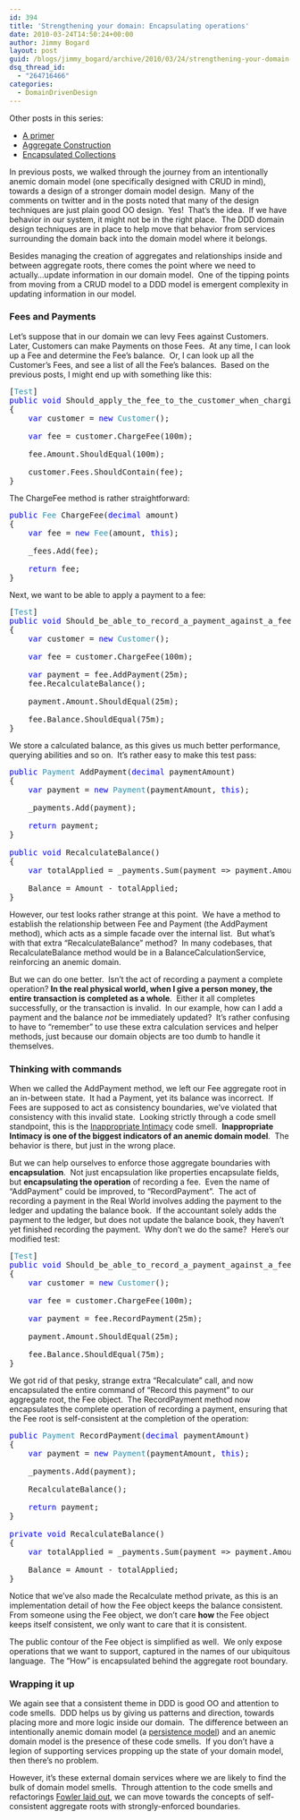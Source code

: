 ```yaml
---
id: 394
title: 'Strengthening your domain: Encapsulating operations'
date: 2010-03-24T14:50:24+00:00
author: Jimmy Bogard
layout: post
guid: /blogs/jimmy_bogard/archive/2010/03/24/strengthening-your-domain-encapsulating-operations.aspx
dsq_thread_id:
  - "264716466"
categories:
  - DomainDrivenDesign
---
```

Other posts in this series:

  * [A primer](http://www.lostechies.com/blogs/jimmy_bogard/archive/2010/02/03/strengthening-your-domain-a-primer.aspx)
  * [Aggregate Construction](http://www.lostechies.com/blogs/jimmy_bogard/archive/2010/02/23/strengthening-your-domain-aggregate-construction.aspx)
  * [Encapsulated Collections](http://www.lostechies.com/blogs/jimmy_bogard/archive/2010/03/10/strengthening-your-domain-encapsulated-collections.aspx)

In previous posts, we walked through the journey from an intentionally anemic domain model (one specifically designed with CRUD in mind), towards a design of a stronger domain model design.&#160; Many of the comments on twitter and in the posts noted that many of the design techniques are just plain good OO design.&#160; Yes!&#160; That’s the idea.&#160; If we have behavior in our system, it might not be in the right place.&#160; The DDD domain design techniques are in place to help move that behavior from services surrounding the domain back into the domain model where it belongs.

Besides managing the creation of aggregates and relationships inside and between aggregate roots, there comes the point where we need to actually…update information in our domain model.&#160; One of the tipping points from moving from a CRUD model to a DDD model is emergent complexity in updating information in our model.

### Fees and Payments

Let’s suppose that in our domain we can levy Fees against Customers.&#160; Later, Customers can make Payments on those Fees.&#160; At any time, I can look up a Fee and determine the Fee’s balance.&#160; Or, I can look up all the Customer’s Fees, and see a list of all the Fee’s balances.&#160; Based on the previous posts, I might end up with something like this:

<pre>[<span style="color: #2b91af">Test</span>]
<span style="color: blue">public void </span>Should_apply_the_fee_to_the_customer_when_charging_a_customer_a_fee()
{
    <span style="color: blue">var </span>customer = <span style="color: blue">new </span><span style="color: #2b91af">Customer</span>();
    
    <span style="color: blue">var </span>fee = customer.ChargeFee(100m);

    fee.Amount.ShouldEqual(100m);

    customer.Fees.ShouldContain(fee);
}</pre>

[](http://11011.net/software/vspaste)

The ChargeFee method is rather straightforward:

<pre><span style="color: blue">public </span><span style="color: #2b91af">Fee </span>ChargeFee(<span style="color: blue">decimal </span>amount)
{
    <span style="color: blue">var </span>fee = <span style="color: blue">new </span><span style="color: #2b91af">Fee</span>(amount, <span style="color: blue">this</span>);

    _fees.Add(fee);

    <span style="color: blue">return </span>fee;
}</pre>

[](http://11011.net/software/vspaste)

Next, we want to be able to apply a payment to a fee:

<pre>[<span style="color: #2b91af">Test</span>]
<span style="color: blue">public void </span>Should_be_able_to_record_a_payment_against_a_fee()
{
    <span style="color: blue">var </span>customer = <span style="color: blue">new </span><span style="color: #2b91af">Customer</span>();

    <span style="color: blue">var </span>fee = customer.ChargeFee(100m);

    <span style="color: blue">var </span>payment = fee.AddPayment(25m);
    fee.RecalculateBalance();

    payment.Amount.ShouldEqual(25m);

    fee.Balance.ShouldEqual(75m);
}</pre>

[](http://11011.net/software/vspaste)

We store a calculated balance, as this gives us much better performance, querying abilities and so on.&#160; It’s rather easy to make this test pass:

<pre><span style="color: blue">public </span><span style="color: #2b91af">Payment </span>AddPayment(<span style="color: blue">decimal </span>paymentAmount)
{
    <span style="color: blue">var </span>payment = <span style="color: blue">new </span><span style="color: #2b91af">Payment</span>(paymentAmount, <span style="color: blue">this</span>);

    _payments.Add(payment);

    <span style="color: blue">return </span>payment;
}

<span style="color: blue">public void </span>RecalculateBalance()
{
    <span style="color: blue">var </span>totalApplied = _payments.Sum(payment =&gt; payment.Amount);
    
    Balance = Amount - totalApplied;
}</pre>

[](http://11011.net/software/vspaste)

However, our test looks rather strange at this point.&#160; We have a method to establish the relationship between Fee and Payment (the AddPayment method), which acts as a simple facade over the internal list.&#160; But what’s with that extra “RecalculateBalance” method?&#160; In many codebases, that RecalculateBalance method would be in a BalanceCalculationService, reinforcing an anemic domain.

But we can do one better.&#160; Isn’t the act of recording a payment a complete operation?  **In the real physical world, when I give a person money, the entire transaction is completed as a whole**.&#160; Either it all completes successfully, or the transaction is invalid.&#160; In our example, how can I add a payment and the balance _not_ be immediately updated?&#160; It’s rather confusing to have to “remember” to use these extra calculation services and helper methods, just because our domain objects are too dumb to handle it themselves.

### Thinking with commands

When we called the AddPayment method, we left our Fee aggregate root in an in-between state.&#160; It had a Payment, yet its balance was incorrect.&#160; If Fees are supposed to act as consistency boundaries, we’ve violated that consistency with this invalid state.&#160; Looking strictly through a code smell standpoint, this is the [Inappropriate Intimacy](http://c2.com/cgi/wiki?InappropriateIntimacy) code smell.&#160; **Inappropriate Intimacy is one of the biggest indicators of an anemic domain model**.&#160; The behavior is there, but just in the wrong place.

But we can help ourselves to enforce those aggregate boundaries with **encapsulation**.&#160; Not just encapsulation like properties encapsulate fields, but **encapsulating the operation** of recording a fee.&#160; Even the name of “AddPayment” could be improved, to “RecordPayment”.&#160; The act of recording a payment in the Real World involves adding the payment to the ledger and updating the balance book.&#160; If the accountant solely adds the payment to the ledger, but does not update the balance book, they haven’t yet finished recording the payment.&#160; Why don’t we do the same?&#160; Here’s our modified test:

<pre>[<span style="color: #2b91af">Test</span>]
<span style="color: blue">public void </span>Should_be_able_to_record_a_payment_against_a_fee()
{
    <span style="color: blue">var </span>customer = <span style="color: blue">new </span><span style="color: #2b91af">Customer</span>();

    <span style="color: blue">var </span>fee = customer.ChargeFee(100m);

    <span style="color: blue">var </span>payment = fee.RecordPayment(25m);

    payment.Amount.ShouldEqual(25m);

    fee.Balance.ShouldEqual(75m);
}</pre>

[](http://11011.net/software/vspaste)

We got rid of that pesky, strange extra “Recalculate” call, and now encapsulated the entire command of “Record this payment” to our aggregate root, the Fee object.&#160; The RecordPayment method now encapsulates the complete operation of recording a payment, ensuring that the Fee root is self-consistent at the completion of the operation:

<pre><span style="color: blue">public </span><span style="color: #2b91af">Payment </span>RecordPayment(<span style="color: blue">decimal </span>paymentAmount)
{
    <span style="color: blue">var </span>payment = <span style="color: blue">new </span><span style="color: #2b91af">Payment</span>(paymentAmount, <span style="color: blue">this</span>);

    _payments.Add(payment);

    RecalculateBalance();

    <span style="color: blue">return </span>payment;
}

<span style="color: blue">private void </span>RecalculateBalance()
{
    <span style="color: blue">var </span>totalApplied = _payments.Sum(payment =&gt; payment.Amount);
    
    Balance = Amount - totalApplied;
}</pre>

[](http://11011.net/software/vspaste)

Notice that we’ve also made the Recalculate method private, as this is an implementation detail of how the Fee object keeps the balance consistent.&#160; From someone using the Fee object, we don’t care **how** the Fee object keeps itself consistent, we only want to care that it is consistent.

The public contour of the Fee object is simplified as well.&#160; We only expose operations that we want to support, captured in the names of our ubiquitous language.&#160; The “How” is encapsulated behind the aggregate root boundary.

### Wrapping it up

We again see that a consistent theme in DDD is good OO and attention to code smells.&#160; DDD helps us by giving us patterns and direction, towards placing more and more logic inside our domain.&#160; The difference between an intentionally anemic domain model (a [persistence model](http://www.lostechies.com/blogs/jimmy_bogard/archive/2009/12/03/persistence-model-and-domain-anemia.aspx)) and an anemic domain model is the presence of these code smells.&#160; If you don’t have a legion of supporting services propping up the state of your domain model, then there’s no problem.

However, it’s these external domain services where we are likely to find the bulk of domain model smells.&#160; Through attention to the code smells and refactorings [Fowler laid out](http://www.amazon.com/exec/obidos/ASIN/0201485672), we can move towards the concepts of self-consistent aggregate roots with strongly-enforced boundaries.